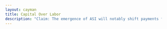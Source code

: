 ```yaml
---
layout: cayman
title: Capital Over Labor
description: "Claim: The emergence of ASI will notably shift payments from labor to capital"
---
```

